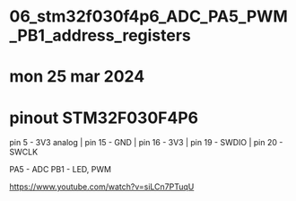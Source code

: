 # 06_stm32f030f4p6_ADC_PA5_PWM_PB1_address_registers
# mon 25 mar 2024

# pinout STM32F030F4P6
pin 5  - 3V3 analog |
pin 15 - GND |
pin 16 - 3V3 |
pin 19 - SWDIO |
pin 20 - SWCLK

PA5 - ADC
PB1 - LED, PWM

https://www.youtube.com/watch?v=siLCn7PTuqU
